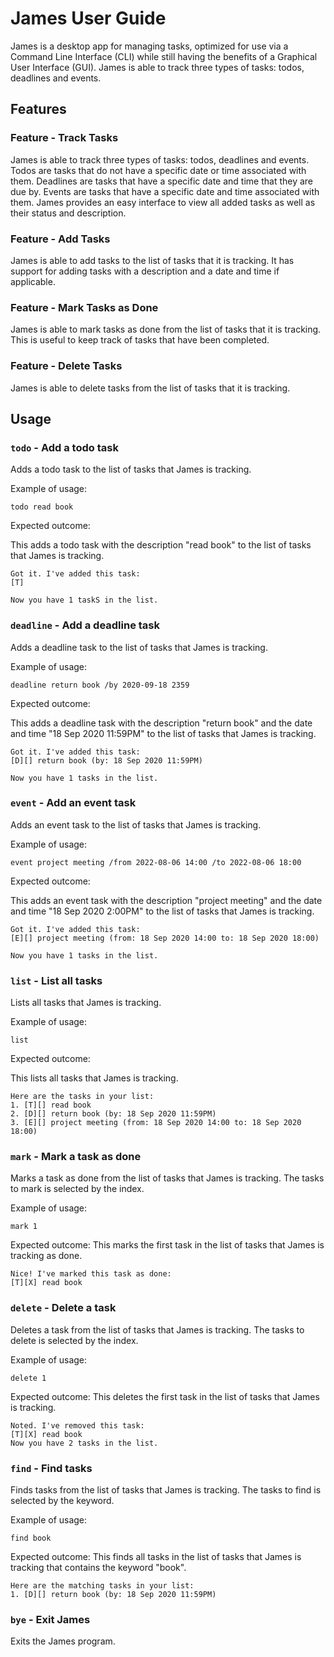 # James User Guide

James is a desktop app for managing tasks, optimized for use via a Command Line Interface (CLI) while still having the benefits of a Graphical User Interface (GUI). 
James is able to track three types of tasks: todos, deadlines and events.

## Features 

### Feature - Track Tasks
James is able to track three types of tasks: todos, deadlines and events. 
Todos are tasks that do not have a specific date or time associated with them.
Deadlines are tasks that have a specific date and time that they are due by.
Events are tasks that have a specific date and time associated with them.
James provides an easy interface to view all added tasks as well as their status and description.

### Feature - Add Tasks
James is able to add tasks to the list of tasks that it is tracking. 
It has support for adding tasks with a description and a date and time if applicable.

### Feature - Mark Tasks as Done
James is able to mark tasks as done from the list of tasks that it is tracking. This is useful to keep track of tasks that have been completed.


### Feature - Delete Tasks
James is able to delete tasks from the list of tasks that it is tracking. 


## Usage

### `todo` - Add a todo task

Adds a todo task to the list of tasks that James is tracking.

Example of usage: 

`todo read book`

Expected outcome:

This adds a todo task with the description "read book" to the list of tasks that James is tracking.

```
Got it. I've added this task:
[T]

Now you have 1 taskS in the list.
```

### `deadline` - Add a deadline task

Adds a deadline task to the list of tasks that James is tracking.

Example of usage:

`deadline return book /by 2020-09-18 2359`

Expected outcome:

This adds a deadline task with the description "return book" and the date and time "18 Sep 2020 11:59PM" to the list of tasks that James is tracking.

```
Got it. I've added this task:
[D][] return book (by: 18 Sep 2020 11:59PM)

Now you have 1 tasks in the list.
```


### `event` - Add an event task

Adds an event task to the list of tasks that James is tracking.

Example of usage:

`event project meeting /from 2022-08-06 14:00 /to 2022-08-06 18:00`

Expected outcome:

This adds an event task with the description "project meeting" and the date and time "18 Sep 2020 2:00PM" to the list of tasks that James is tracking.

```
Got it. I've added this task:
[E][] project meeting (from: 18 Sep 2020 14:00 to: 18 Sep 2020 18:00)

Now you have 1 tasks in the list.
```

### `list` - List all tasks

Lists all tasks that James is tracking.

Example of usage:

`list`

Expected outcome:

This lists all tasks that James is tracking.

```
Here are the tasks in your list:
1. [T][] read book
2. [D][] return book (by: 18 Sep 2020 11:59PM)
3. [E][] project meeting (from: 18 Sep 2020 14:00 to: 18 Sep 2020 18:00)
```

### `mark` - Mark a task as done

Marks a task as done from the list of tasks that James is tracking. The tasks to mark is selected by the index.

Example of usage:

`mark 1`

Expected outcome:
This marks the first task in the list of tasks that James is tracking as done.

```
Nice! I've marked this task as done:
[T][X] read book
```

### `delete` - Delete a task

Deletes a task from the list of tasks that James is tracking. The tasks to delete is selected by the index.

Example of usage:

`delete 1`

Expected outcome:
This deletes the first task in the list of tasks that James is tracking.

```
Noted. I've removed this task:
[T][X] read book
Now you have 2 tasks in the list.
```

### `find` - Find tasks

Finds tasks from the list of tasks that James is tracking. The tasks to find is selected by the keyword.

Example of usage:

`find book`

Expected outcome:
This finds all tasks in the list of tasks that James is tracking that contains the keyword "book".

```
Here are the matching tasks in your list:
1. [D][] return book (by: 18 Sep 2020 11:59PM)
```

### `bye` - Exit James

Exits the James program.





